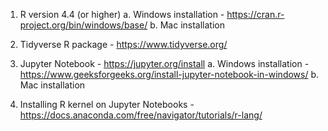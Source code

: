 1. R version 4.4 (or higher)
   a. Windows installation - https://cran.r-project.org/bin/windows/base/
   b. Mac installation

2. Tidyverse R package - https://www.tidyverse.org/

3. Jupyter Notebook - https://jupyter.org/install
   a. Windows installation - https://www.geeksforgeeks.org/install-jupyter-notebook-in-windows/
   b. Mac installation

4. Installing R kernel on Jupyter Notebooks - https://docs.anaconda.com/free/navigator/tutorials/r-lang/


